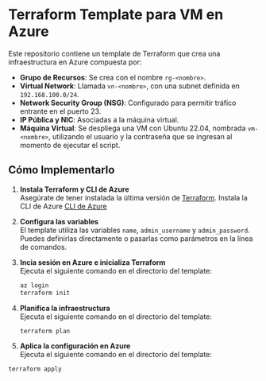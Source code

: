 # Terraform Template para VM en Azure

Este repositorio contiene un template de Terraform que crea una infraestructura en Azure compuesta por:

- **Grupo de Recursos**: Se crea con el nombre `rg-<nombre>`.
- **Virtual Network**: Llamada `vn-<nombre>`, con una subnet definida en `192.168.100.0/24`.
- **Network Security Group (NSG)**: Configurado para permitir tráfico entrante en el puerto 23.
- **IP Pública y NIC**: Asociadas a la máquina virtual.
- **Máquina Virtual**: Se despliega una VM con Ubuntu 22.04, nombrada `vm-<nombre>`, utilizando el usuario y la contraseña que se ingresan al momento de ejecutar el script.

## Cómo Implementarlo

1. **Instala Terraform y CLI de Azure**  
   Asegúrate de tener instalada la última versión de [Terraform](https://www.terraform.io/downloads).
   Instala la CLI de Azure [CLI de Azure](https://learn.microsoft.com/es-es/cli/azure/install-azure-cli)

3. **Configura las variables**  
   El template utiliza las variables `name`, `admin_username` y `admin_password`. Puedes definirlas directamente o pasarlas como parámetros en la línea de comandos.

4. **Incia sesión en Azure e inicializa Terraform**  
   Ejecuta el siguiente comando en el directorio del template:
   ```bash
   az login
   terraform init
   
5. **Planifica la infraestructura**  
   Ejecuta el siguiente comando en el directorio del template:
   ```bash
   terraform plan

 6. **Aplica la configuración en Azure**  
   Ejecuta el siguiente comando en el directorio del template:
   ```bash
   terraform apply
